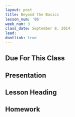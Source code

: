 ```yaml
---
layout: post
title: Beyond the Basics
lesson_num: '06'
week_num: 3
class_date: September 8, 2014
lead: 
dontlink: true
---
```


## Due For This Class

## Presentation

## Lesson Heading
  
## Homework
